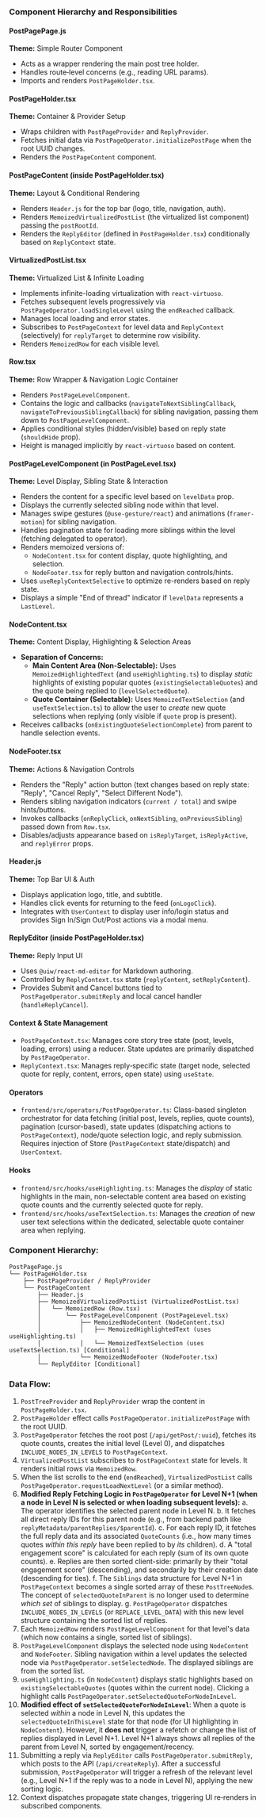 ### Component Hierarchy and Responsibilities

#### PostPagePage.js
**Theme:** Simple Router Component
- Acts as a wrapper rendering the main post tree holder.
- Handles route‑level concerns (e.g., reading URL params).
- Imports and renders `PostPageHolder.tsx`.

#### PostPageHolder.tsx
**Theme:** Container & Provider Setup
- Wraps children with `PostPageProvider` and `ReplyProvider`.
- Fetches initial data via `PostPageOperator.initializePostPage` when the root UUID changes.
- Renders the `PostPageContent` component.

#### PostPageContent (inside PostPageHolder.tsx)
**Theme:** Layout & Conditional Rendering
- Renders `Header.js` for the top bar (logo, title, navigation, auth).
- Renders `MemoizedVirtualizedPostList` (the virtualized list component) passing the `postRootId`.
- Renders the `ReplyEditor` (defined in `PostPageHolder.tsx`) conditionally based on `ReplyContext` state.

#### VirtualizedPostList.tsx
**Theme:** Virtualized List & Infinite Loading
- Implements infinite-loading virtualization with `react-virtuoso`.
- Fetches subsequent levels progressively via `PostPageOperator.loadSingleLevel` using the `endReached` callback.
- Manages local loading and error states.
- Subscribes to `PostPageContext` for level data and `ReplyContext` (selectively) for `replyTarget` to determine row visibility.
- Renders `MemoizedRow` for each visible level.

#### Row.tsx
**Theme:** Row Wrapper & Navigation Logic Container
- Renders `PostPageLevelComponent`.
- Contains the logic and callbacks (`navigateToNextSiblingCallback`, `navigateToPreviousSiblingCallback`) for sibling navigation, passing them down to `PostPageLevelComponent`.
- Applies conditional styles (hidden/visible) based on reply state (`shouldHide` prop).
- Height is managed implicitly by `react-virtuoso` based on content.

#### PostPageLevelComponent (in PostPageLevel.tsx)
**Theme:** Level Display, Sibling State & Interaction
- Renders the content for a specific level based on `levelData` prop.
- Displays the currently selected sibling node within that level.
- Manages swipe gestures (`@use-gesture/react`) and animations (`framer-motion`) for sibling navigation.
- Handles pagination state for loading more siblings within the level (fetching delegated to operator).
- Renders memoized versions of:
  - `NodeContent.tsx` for content display, quote highlighting, and selection.
  - `NodeFooter.tsx` for reply button and navigation controls/hints.
- Uses `useReplyContextSelective` to optimize re-renders based on reply state.
- Displays a simple "End of thread" indicator if `levelData` represents a `LastLevel`.

#### NodeContent.tsx
**Theme:** Content Display, Highlighting & Selection Areas
- **Separation of Concerns:**
    - **Main Content Area (Non-Selectable):** Uses `MemoizedHighlightedText` (and `useHighlighting.ts`) to display *static* highlights of existing popular quotes (`existingSelectableQuotes`) and the quote being replied to (`levelSelectedQuote`).
    - **Quote Container (Selectable):** Uses `MemoizedTextSelection` (and `useTextSelection.ts`) to allow the user to *create* new quote selections when replying (only visible if `quote` prop is present).
- Receives callbacks (`onExistingQuoteSelectionComplete`) from parent to handle selection events.

#### NodeFooter.tsx
**Theme:** Actions & Navigation Controls
- Renders the "Reply" action button (text changes based on reply state: "Reply", "Cancel Reply", "Select Different Node").
- Renders sibling navigation indicators (`current / total`) and swipe hints/buttons.
- Invokes callbacks (`onReplyClick`, `onNextSibling`, `onPreviousSibling`) passed down from `Row.tsx`.
- Disables/adjusts appearance based on `isReplyTarget`, `isReplyActive`, and `replyError` props.

#### Header.js
**Theme:** Top Bar UI & Auth
- Displays application logo, title, and subtitle.
- Handles click events for returning to the feed (`onLogoClick`).
- Integrates with `UserContext` to display user info/login status and provides Sign In/Sign Out/Post actions via a modal menu.

#### ReplyEditor (inside PostPageHolder.tsx)
**Theme:** Reply Input UI
- Uses `@uiw/react-md-editor` for Markdown authoring.
- Controlled by `ReplyContext.tsx` state (`replyContent`, `setReplyContent`).
- Provides Submit and Cancel buttons tied to `PostPageOperator.submitReply` and local cancel handler (`handleReplyCancel`).

#### Context & State Management
- `PostPageContext.tsx`: Manages core story tree state (post, levels, loading, errors) using a reducer. State updates are primarily dispatched by `PostPageOperator`.
- `ReplyContext.tsx`: Manages reply‑specific state (target node, selected quote for reply, content, errors, open state) using `useState`.

#### Operators
- `frontend/src/operators/PostPageOperator.ts`: Class-based singleton orchestrator for data fetching (initial post, levels, replies, quote counts), pagination (cursor-based), state updates (dispatching actions to `PostPageContext`), node/quote selection logic, and reply submission. Requires injection of Store (`PostPageContext` state/dispatch) and `UserContext`.

#### Hooks
- `frontend/src/hooks/useHighlighting.ts`: Manages the *display* of static highlights in the main, non-selectable content area based on existing quote counts and the currently selected quote for reply.
- `frontend/src/hooks/useTextSelection.ts`: Manages the *creation* of new user text selections within the dedicated, selectable quote container area when replying.

### Component Hierarchy:
```
PostPagePage.js
└── PostPageHolder.tsx
    ├── PostPageProvider / ReplyProvider
    └── PostPageContent
        ├── Header.js
        ├── MemoizedVirtualizedPostList (VirtualizedPostList.tsx)
        │   └── MemoizedRow (Row.tsx)
        │       └── PostPageLevelComponent (PostPageLevel.tsx)
        │           ├── MemoizedNodeContent (NodeContent.tsx)
        │           │   ├── MemoizedHighlightedText (uses useHighlighting.ts)
        │           │   └── MemoizedTextSelection (uses useTextSelection.ts) [Conditional]
        │           └── MemoizedNodeFooter (NodeFooter.tsx)
        └── ReplyEditor [Conditional]
```

### Data Flow:
1. `PostTreeProvider` and `ReplyProvider` wrap the content in `PostPageHolder.tsx`.
2. `PostPageHolder` effect calls `PostPageOperator.initializePostPage` with the root UUID.
3. `PostPageOperator` fetches the root post (`/api/getPost/:uuid`), fetches its quote counts, creates the initial level (Level 0), and dispatches `INCLUDE_NODES_IN_LEVELS` to `PostPageContext`.
4. `VirtualizedPostList` subscribes to `PostPageContext` state for levels. It renders initial rows via `MemoizedRow`.
5. When the list scrolls to the end (`endReached`), `VirtualizedPostList` calls `PostPageOperator.requestLoadNextLevel` (or a similar method).
6. **Modified Reply Fetching Logic in `PostPageOperator` for Level N+1 (when a node in Level N is selected or when loading subsequent levels):**
    a. The operator identifies the selected parent node in Level N.
    b. It fetches all direct reply IDs for this parent node (e.g., from backend path like `replyMetadata/parentReplies/$parentId`).
    c. For each reply ID, it fetches the full reply data and its associated `QuoteCounts` (i.e., how many times quotes *within this reply* have been replied to by *its* children).
    d. A "total engagement score" is calculated for each reply (sum of its own quote counts).
    e. Replies are then sorted client-side: primarily by their "total engagement score" (descending), and secondarily by their creation date (descending for ties).
    f. The `Siblings` data structure for Level N+1 in `PostPageContext` becomes a single sorted array of these `PostTreeNode`s. The concept of `selectedQuoteInParent` is no longer used to determine *which set* of siblings to display.
    g. `PostPageOperator` dispatches `INCLUDE_NODES_IN_LEVELS` (or `REPLACE_LEVEL_DATA`) with this new level structure containing the sorted list of replies.
7. Each `MemoizedRow` renders `PostPageLevelComponent` for that level's data (which now contains a single, sorted list of siblings).
8. `PostPageLevelComponent` displays the selected node using `NodeContent` and `NodeFooter`. Sibling navigation within a level updates the selected node via `PostPageOperator.setSelectedNode`. The displayed siblings are from the sorted list.
9. `useHighlighting.ts` (in `NodeContent`) displays static highlights based on `existingSelectableQuotes` (quotes within the current node). Clicking a highlight calls `PostPageOperator.setSelectedQuoteForNodeInLevel`.
10. **Modified effect of `setSelectedQuoteForNodeInLevel`**: When a quote is selected *within* a node in Level N, this updates the `selectedQuoteInThisLevel` state for that node (for UI highlighting in `NodeContent`). However, it **does not** trigger a refetch or change the list of replies displayed in Level N+1. Level N+1 always shows all replies of the parent from Level N, sorted by engagement/recency.
11. Submitting a reply via `ReplyEditor` calls `PostPageOperator.submitReply`, which posts to the API (`/api/createReply`). After a successful submission, `PostPageOperator` will trigger a refresh of the relevant level (e.g., Level N+1 if the reply was to a node in Level N), applying the new sorting logic.
12. Context dispatches propagate state changes, triggering UI re‑renders in subscribed components.
